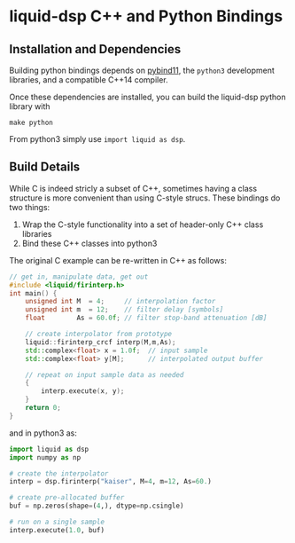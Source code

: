 
liquid-dsp C++ and Python Bindings
==================================

## Installation and Dependencies ##

Building python bindings depends on
[pybind11](https://pybind11.readthedocs.io/en/stable/),
the `python3` development libraries, and
a compatible C++14 compiler.

Once these dependencies are installed, you can build the liquid-dsp python
library with

    make python

From python3 simply use `import liquid as dsp`.

## Build Details

While C is indeed stricly a subset of C++, sometimes having a class structure
is more convenient than using C-style strucs. These bindings do two things:

  1. Wrap the C-style functionality into a set of header-only C++ class libraries
  1. Bind these C++ classes into python3

The original C example can be re-written in C++ as follows:

```c++
// get in, manipulate data, get out
#include <liquid/firinterp.h>
int main() {
    unsigned int M  = 4;     // interpolation factor
    unsigned int m  = 12;    // filter delay [symbols]
    float        As = 60.0f; // filter stop-band attenuation [dB]

    // create interpolator from prototype
    liquid::firinterp_crcf interp(M,m,As);
    std::complex<float> x = 1.0f;  // input sample
    std::complex<float> y[M];      // interpolated output buffer

    // repeat on input sample data as needed
    {
        interp.execute(x, y);
    }
    return 0;
}
```

and in python3 as:

```python
import liquid as dsp
import numpy as np

# create the interpolator
interp = dsp.firinterp("kaiser", M=4, m=12, As=60.)

# create pre-allocated buffer
buf = np.zeros(shape=(4,), dtype=np.csingle)

# run on a single sample
interp.execute(1.0, buf)
```
